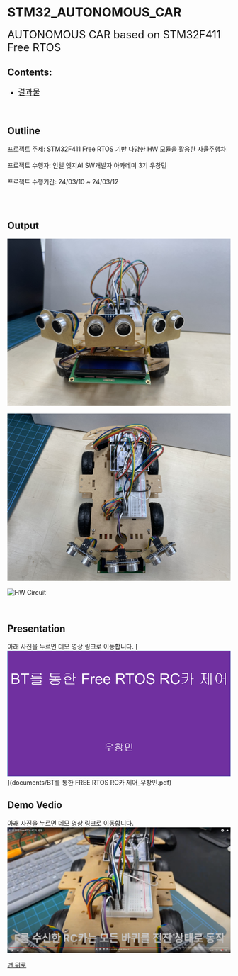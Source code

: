 # STM32_AUTONOMOUS_CAR
<a name="top"></a>
<font size="+2"> AUTONOMOUS CAR based on STM32F411 Free RTOS</font>
<br>

## Contents:
 - <font size="+1">[결과물](#output)</font>
<br><br><br>

## Outline
프로젝트 주제: STM32F411 Free RTOS 기반 다양한 HW 모듈을 활용한 자율주행차 <br>
<br>
프로젝트 수행자: 인텔 엣지AI SW개발자 아카데미 3기 우창민<br>
<br>
프로젝트 수행기간: 24/03/10 ~ 24/03/12<br>

<br>
<br>


## Output

![CAR Front](./documents/ACAR_front.jpg)

![CAR UP](./documents/ACAR_up.jpg)

![HW Circuit](./documents/HW_PinLayout.jpg)

<br>

## Presentation

아래 사진을 누르면 데모 영상 링크로 이동합니다.
[![Presentation](documents/presentation_thumbnail.png)](documents/BT를 통한 FREE RTOS RC카 제어_우창민.pdf)<br>

## Demo Vedio

아래 사진을 누르면 데모 영상 링크로 이동합니다.
[![Youtube](documents/youtube_thumbnail.png)](https://www.youtube.com/watch?v=zCwgYaYF5SU)<br>


[맨 위로](#top)
